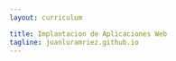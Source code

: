 ```yaml
---
layout: curriculum

title: Implantacion de Aplicaciones Web 
tagline: juanluramriez.github.io
---
```


